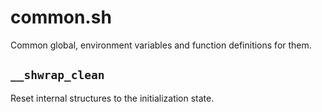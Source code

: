 # common.sh

Common global, environment variables and function definitions for them.

## `__shwrap_clean`

Reset internal structures to the initialization state.

